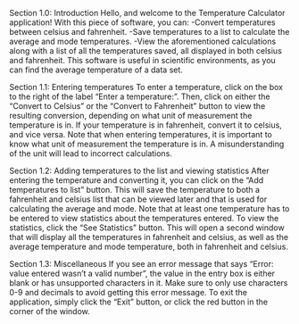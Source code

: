 Section 1.0: Introduction
Hello, and welcome to the Temperature Calculator application! With this piece of software, you can:
  -Convert temperatures between celsius and fahrenheit.
  -Save temperatures to a list to calculate the average and mode temperatures.
  -View the aforementioned calculations along with a list of all the temperatures saved, all displayed in both celsius and fahrenheit.
This software is useful in scientific environments, as you can find the average temperature of a data set.

Section 1.1: Entering temperatures
To enter a temperature, click on the box to the right of the label “Enter a temperature:”. Then, click on either the “Convert to Celsius” or the “Convert to Fahrenheit” button to view the resulting conversion, depending on what unit of measurement the temperature is in. If your temperature is in fahrenheit, convert it to celsius, and vice versa. Note that when entering temperatures, it is important to know what unit of measurement the temperature is in. A misunderstanding of the unit will lead to incorrect calculations.

Section 1.2: Adding temperatures to the list and viewing statistics
After entering the temperature and converting it, you can click on the “Add temperatures to list” button. This will save the temperature to both a fahrenheit and celsius list that can be viewed later and that is used for calculating the average and mode. Note that at least one temperature has to be entered to view statistics about the temperatures entered. To view the statistics, click the “See Statistics” button. This will open a second window that will display all the temperatures in fahrenheit and celsius, as well as the average temperature and mode temperature, both in fahrenheit and celsius.

Section 1.3: Miscellaneous
If you see an error message that says “Error: value entered wasn’t a valid number”, the value in the entry box is either blank or has unsupported characters in it. Make sure to only use characters 0-9 and decimals to avoid getting this error message. To exit the application, simply click the “Exit” button, or click the red button in the corner of the window.
